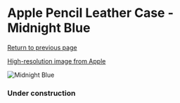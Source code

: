 # Apple Pencil Leather Case - Midnight Blue

[Return to previous page](/pencil)

[High-resolution image from Apple](https://store.storeimages.cdn-apple.com/8756/as-images.apple.com/is/MQ0W2?wid=4500&hei=4500&fmt=png)

<div style="width: 384px"><img src="/everysource/MQ0W2.png" alt="Midnight Blue"></div>

### Under construction
